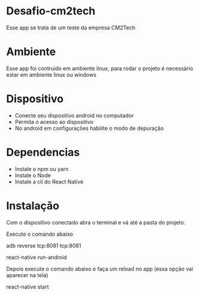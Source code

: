 # Desafio-cm2tech
Esse app se trata de um teste da empresa CM2Tech

# Ambiente
Esse app foi contruido em ambiente linux, para rodar o projeto é necessário estar em ambiente linux ou windows

# Dispositivo
 * Conecte seu dispositivo android no computador
 * Permita o acesso ao dispositivo
 * No android em configurações habilite o modo de depuração
 
# Dependencias 
 * Instale o npm ou yarn
 * Instale o Node
 * Instale a cli do React Native
 
# Instalação
Com o dispositivo conectado abra o terminal e vá até a pasta do projeto.

Execute o comando abaixo
 
 adb reverse tcp:8081 tcp:8081
 
 react-native run-android
 
Depois execute o comando abaixo e faça um reload no app (essa opção vai aparecer na tela) 
 
 react-native start
 
